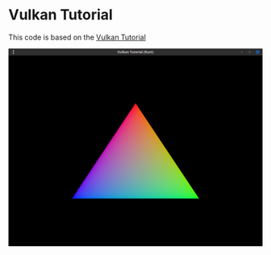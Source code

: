 # Vulkan Tutorial
This code is based on the [Vulkan Tutorial](https://kylemayes.github.io/vulkanalia)

![Preview](./preview.png)
